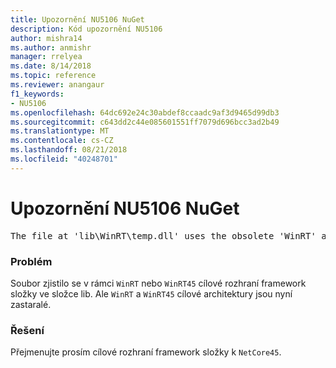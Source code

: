```yaml
---
title: Upozornění NU5106 NuGet
description: Kód upozornění NU5106
author: mishra14
ms.author: anmishr
manager: rrelyea
ms.date: 8/14/2018
ms.topic: reference
ms.reviewer: anangaur
f1_keywords:
- NU5106
ms.openlocfilehash: 64dc692e24c30abdef8ccaadc9af3d9465d99db3
ms.sourcegitcommit: c643dd2c44e085601551ff7079d696bcc3ad2b49
ms.translationtype: MT
ms.contentlocale: cs-CZ
ms.lasthandoff: 08/21/2018
ms.locfileid: "40248701"
---
```

# <a name="nuget-warning-nu5106"></a>Upozornění NU5106 NuGet
<pre>The file at 'lib\WinRT\temp.dll' uses the obsolete 'WinRT' as the framework folder. Replace 'WinRT' or 'WinRT45' with 'NetCore45'.</pre>

### <a name="issue"></a>Problém

Soubor zjistilo se v rámci `WinRT` nebo `WinRT45` cílové rozhraní framework složky ve složce lib. Ale `WinRT` a `WinRT45` cílové architektury jsou nyní zastaralé.


### <a name="solution"></a>Řešení

Přejmenujte prosím cílové rozhraní framework složky k `NetCore45`.

